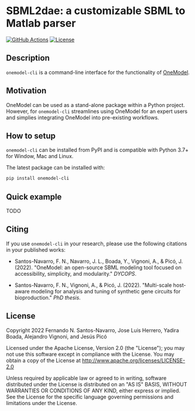 # SBML2dae: a customizable SBML to Matlab parser

[![GitHub Actions][github-actions-badge]](https://github.com/sb2cl/onemodel-cli/actions)
[![License](https://img.shields.io/badge/License-Apache_2.0-blue.svg)](https://opensource.org/licenses/Apache-2.0)

[github-actions-badge]: https://github.com/sb2cl/onemodel-cli/workflows/python/badge.svg

## Description

`onemodel-cli` is a command-line interface for the functionality of [OneModel](https://github.com/sb2cl/onemodel).

## Motivation

OneModel can be used as a stand-alone package within a Python project. However, for `onemodel-cli` streamlines using OneModel for an expert users and simplies integrating OneModel into pre-existing workflows.

## How to setup

`onemodel-cli` can be installed from PyPI and is compatible with Python 3.7+ for Window, Mac and Linux.

The latest package can be installed with:

```sh
pip install onemodel-cli
```

## Quick example

TODO

## Citing

If you use `onemodel-cli` in your research, please use the following citations in your published works:

- Santos-Navarro, F. N., Navarro, J. L., Boada, Y., Vignoni, A., & Picó, J. (2022). "OneModel: an open-source SBML modeling tool focused on accessibility, simplicity, and modularity." *DYCOPS*.

- Santos-Navarro, F. N., Vignoni, A., & Picó, J. (2022). "Multi-scale host-aware modeling for analysis and tuning of synthetic gene circuits for bioproduction." *PhD thesis*.

## License

Copyright 2022 Fernando N. Santos-Navarro, Jose Luis Herrero, Yadira Boada, Alejandro Vignoni, and Jesús Picó

Licensed under the Apache License, Version 2.0 (the "License"); you may not use this software except in compliance with the License. You may obtain a copy of the License at http://www.apache.org/licenses/LICENSE-2.0

Unless required by applicable law or agreed to in writing, software distributed under the License is distributed on an "AS IS" BASIS, WITHOUT WARRANTIES OR CONDITIONS OF ANY KIND, either express or implied. See the License for the specific language governing permissions and limitations under the License.
